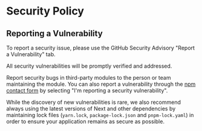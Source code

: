 # Security Policy

## Reporting a Vulnerability

To report a security issue, please use the GitHub Security Advisory "Report a Vulnerability" tab.

All security vulnerabilities will be promptly verified and addressed.

Report security bugs in third-party modules to the person or team maintaining the module. You can also report a vulnerability through the [npm contact form](https://www.npmjs.com/support) by selecting "I'm reporting a security vulnerability".

While the discovery of new vulnerabilities is rare, we also recommend always using the latest versions of Next and other dependencies by maintaining lock files (`yarn.lock`, `package-lock.json` and `pnpm-lock.yaml`) in order to ensure your application remains as secure as possible.
